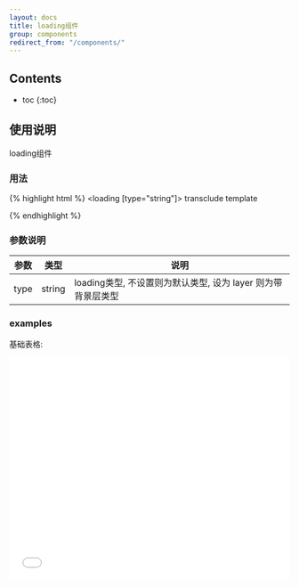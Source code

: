 ```yaml
---
layout: docs
title: loading组件
group: components
redirect_from: "/components/"
---
```


## Contents

* toc
{:toc}

## 使用说明

loading组件

### 用法

{% highlight html %}
<loading
    [type="string"]>
	transclude template
</form>
{% endhighlight %}

### 参数说明

|参数|类型|说明|
|-------|--------|--------|
| type|string|loading类型, 不设置则为默认类型, 设为 layer 则为带背景层类型|

### examples

基础表格:

<iframe width="100%" height="400" src="//jsfiddle.net/Kuitos/2d862ukc/embedded/html,result/" allowfullscreen="allowfullscreen" frameborder="0"></iframe>
